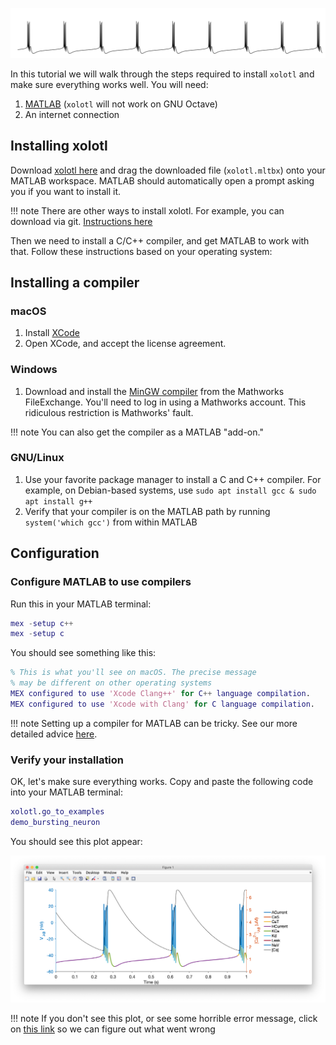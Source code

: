 ![](../images/getting-started-hero.png)

In this tutorial we will walk through the steps required to install `xolotl`
and make sure everything works well. You will need:

1. [MATLAB](https://www.mathworks.com/products/matlab.html) 	(`xolotl` will not work on GNU Octave)
2. An internet connection

## Installing xolotl

Download [xolotl here](https://github.com/sg-s/xolotl/releases/download/latest/xolotl.mltbx) and drag the downloaded file (`xolotl.mltbx`) onto your MATLAB workspace. MATLAB should automatically open a prompt asking you if you want to install it.

!!! note
    There are other ways to install xolotl. For example, you can download via git. [Instructions here](https://xolotl.readthedocs.io/en/master/how-to/install-configure/#using-git)


Then we need to install a C/C++ compiler, and get MATLAB to work with that. Follow these instructions based on your operating system:

## Installing a compiler

### macOS

1. Install [XCode](https://developer.apple.com/xcode/)
2. Open XCode, and accept the license agreement.


### Windows

1. Download and install the [MinGW compiler](https://www.mathworks.com/matlabcentral/fileexchange/52848-matlab-support-for-mingw-w64-c-c-compiler) from the Mathworks FileExchange. You'll need to log in using a Mathworks account. This ridiculous restriction is Mathworks' fault.

!!! note
    You can also get the compiler as a MATLAB "add-on."


### GNU/Linux

1. Use your favorite package manager to install a C and C++ compiler. For example, on Debian-based systems, use `sudo apt install gcc & sudo apt install g++`
2. Verify that your compiler is on the MATLAB path by running `system('which gcc')` from within MATLAB

## Configuration

### Configure MATLAB to use compilers

Run this in your MATLAB terminal:

```matlab
mex -setup c++
mex -setup c
```

You should see something like this:

```matlab
% This is what you'll see on macOS. The precise message
% may be different on other operating systems
MEX configured to use 'Xcode Clang++' for C++ language compilation.
MEX configured to use 'Xcode with Clang' for C language compilation.
```

!!! note
    Setting up a compiler for MATLAB can be tricky. See our more detailed advice [here](https://xolotl.readthedocs.io/en/master/how-to/install-configure/#compilers-on-gnulinux).

### Verify your installation

OK, let's make sure everything works. Copy and paste the following code into your MATLAB terminal:

```matlab
xolotl.go_to_examples
demo_bursting_neuron
```

You should see this plot appear:


![](../images/bursting-neuron.png)


!!! note
    If you don't see this plot, or see some horrible error message, click on [this link](../troubleshooting.md) so we can figure out what went wrong
